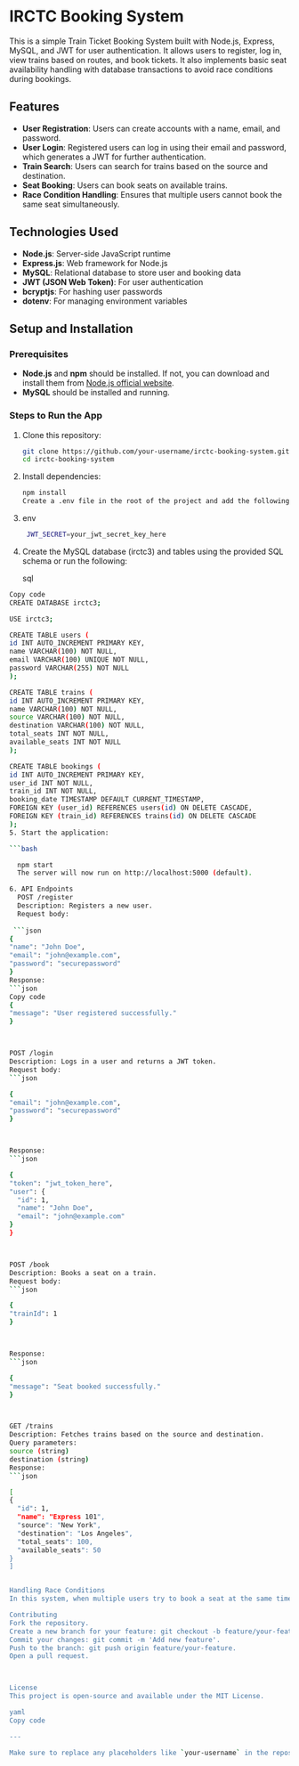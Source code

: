 # IRCTC Booking System

This is a simple Train Ticket Booking System built with Node.js, Express, MySQL, and JWT for user authentication. It allows users to register, log in, view trains based on routes, and book tickets. It also implements basic seat availability handling with database transactions to avoid race conditions during bookings.

## Features

- **User Registration**: Users can create accounts with a name, email, and password.
- **User Login**: Registered users can log in using their email and password, which generates a JWT for further authentication.
- **Train Search**: Users can search for trains based on the source and destination.
- **Seat Booking**: Users can book seats on available trains.
- **Race Condition Handling**: Ensures that multiple users cannot book the same seat simultaneously.

## Technologies Used

- **Node.js**: Server-side JavaScript runtime
- **Express.js**: Web framework for Node.js
- **MySQL**: Relational database to store user and booking data
- **JWT (JSON Web Token)**: For user authentication
- **bcryptjs**: For hashing user passwords
- **dotenv**: For managing environment variables

## Setup and Installation

### Prerequisites

- **Node.js** and **npm** should be installed. If not, you can download and install them from [Node.js official website](https://nodejs.org/).
- **MySQL** should be installed and running.

### Steps to Run the App

1. Clone this repository:

   ```bash
   git clone https://github.com/your-username/irctc-booking-system.git
   cd irctc-booking-system


2. Install dependencies:

    ```bash
   npm install
   Create a .env file in the root of the project and add the following variables:

3. env
   ```bash
    JWT_SECRET=your_jwt_secret_key_here

4. Create the MySQL database (irctc3) and tables using the provided SQL schema or run the following:

   sql
  ```bash
  Copy code
  CREATE DATABASE irctc3;

  USE irctc3;

  CREATE TABLE users (
  id INT AUTO_INCREMENT PRIMARY KEY,
  name VARCHAR(100) NOT NULL,
  email VARCHAR(100) UNIQUE NOT NULL,
  password VARCHAR(255) NOT NULL
);

  CREATE TABLE trains (
  id INT AUTO_INCREMENT PRIMARY KEY,
  name VARCHAR(100) NOT NULL,
  source VARCHAR(100) NOT NULL,
  destination VARCHAR(100) NOT NULL,
  total_seats INT NOT NULL,
  available_seats INT NOT NULL
);

  CREATE TABLE bookings (
  id INT AUTO_INCREMENT PRIMARY KEY,
  user_id INT NOT NULL,
  train_id INT NOT NULL,
  booking_date TIMESTAMP DEFAULT CURRENT_TIMESTAMP,
  FOREIGN KEY (user_id) REFERENCES users(id) ON DELETE CASCADE,
  FOREIGN KEY (train_id) REFERENCES trains(id) ON DELETE CASCADE
);
5. Start the application:

  ```bash

    npm start
    The server will now run on http://localhost:5000 (default).

6. API Endpoints
    POST /register
    Description: Registers a new user.
    Request body:
    
   ```json
{
  "name": "John Doe",
  "email": "john@example.com",
  "password": "securepassword"
}
  Response:
```json
Copy code
{
  "message": "User registered successfully."
}



POST /login
Description: Logs in a user and returns a JWT token.
Request body:
```json

{
  "email": "john@example.com",
  "password": "securepassword"
}



Response:
```json

{
  "token": "jwt_token_here",
  "user": {
    "id": 1,
    "name": "John Doe",
    "email": "john@example.com"
  }
}



POST /book
Description: Books a seat on a train.
Request body:
```json

{
  "trainId": 1
}



Response:
```json

{
  "message": "Seat booked successfully."
}



GET /trains
Description: Fetches trains based on the source and destination.
Query parameters:
source (string)
destination (string)
Response:
```json

[
  {
    "id": 1,
    "name": "Express 101",
    "source": "New York",
    "destination": "Los Angeles",
    "total_seats": 100,
    "available_seats": 50
  }
]


Handling Race Conditions
In this system, when multiple users try to book a seat at the same time, the application ensures that only one user can book the seat. It uses MySQL's FOR UPDATE locking mechanism within a transaction to lock the train record while a user is booking a seat. This prevents race conditions and ensures that the available seats are updated atomically.

Contributing
Fork the repository.
Create a new branch for your feature: git checkout -b feature/your-feature.
Commit your changes: git commit -m 'Add new feature'.
Push to the branch: git push origin feature/your-feature.
Open a pull request.



License
This project is open-source and available under the MIT License.

yaml
Copy code

---

Make sure to replace any placeholders like `your-username` in the repository URL, `your_jwt_secr   
